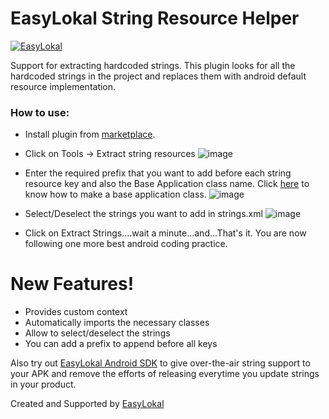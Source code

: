 # EasyLokal String Resource Helper

[![EasyLokal](https://cdn.shortpixel.ai/client/to_avif,q_glossy,ret_img,w_150,h_30/https://easylokal.com/home/wp-content/uploads/2020/11/cropped-Screen-Shot-2020-11-02-at-12.46.31-AM-150x30.png)](https://easylokal.com)

Support for extracting hardcoded strings. This plugin looks for all the hardcoded strings in the project and replaces them with android default resource implementation.

### How to use:

- Install plugin from [marketplace](https://plugins.jetbrains.com/plugin/15460-string-resource-helper).
- Click on Tools -> Extract string resources
![image](https://easylokal.com/home/wp-content/uploads/2020/11/Plugin_SS-1.png)

- Enter the required prefix that you want to add before each string resource key and also the Base Application class name. Click [here](https://easylokal.com/blog/how-to-create-custom-application-class-in-android/) to know how to make a base application class.
![image](https://easylokal.com/home/wp-content/uploads/2020/11/Plugin_SS-2.png)

- Select/Deselect the strings you want to add in strings.xml
![image](https://easylokal.com/home/wp-content/uploads/2020/11/Plugin_SS-3.png)

- Click on Extract Strings....wait a minute...and...That's it. You are now following one more best android coding practice.

# New Features!

- Provides custom context
- Automatically imports the necessary classes
- Allow to select/deselect the strings
- You can add a prefix to append before all keys

Also try out [EasyLokal Android SDK](https://easylokal.com) to give over-the-air string support to your APK and remove the efforts of releasing everytime you update strings in your product.

Created and Supported by [EasyLokal](https://easylokal.com)

